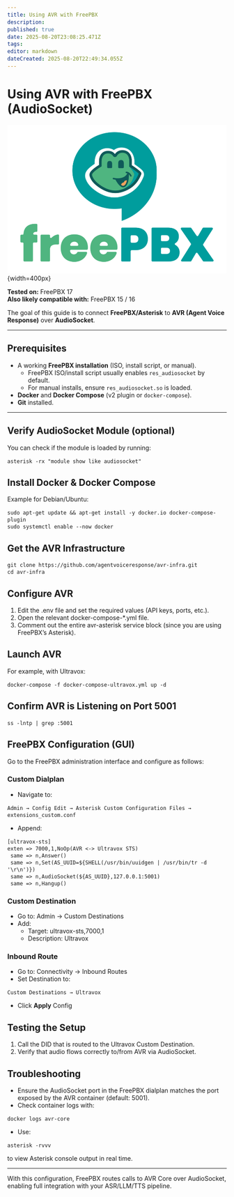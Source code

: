 ```yaml
---
title: Using AVR with FreePBX
description: 
published: true
date: 2025-08-20T23:08:25.471Z
tags: 
editor: markdown
dateCreated: 2025-08-20T22:49:34.055Z
---
```


# Using AVR with FreePBX (AudioSocket)

![FreePBX Screenshot](/images/freepbx.png){width=400px}

**Tested on:** FreePBX 17  
**Also likely compatible with:** FreePBX 15 / 16  

The goal of this guide is to connect **FreePBX/Asterisk** to **AVR (Agent Voice Response)** over **AudioSocket**.

---

## Prerequisites

- A working **FreePBX installation** (ISO, install script, or manual).
  - FreePBX ISO/install script usually enables `res_audiosocket` by default.
  - For manual installs, ensure `res_audiosocket.so` is loaded.
- **Docker** and **Docker Compose** (v2 plugin or `docker-compose`).
- **Git** installed.

---

## Verify AudioSocket Module (optional)

You can check if the module is loaded by running:

```console
asterisk -rx "module show like audiosocket"
```

## Install Docker & Docker Compose

Example for Debian/Ubuntu:

```console
sudo apt-get update && apt-get install -y docker.io docker-compose-plugin
sudo systemctl enable --now docker
```

## Get the AVR Infrastructure

```console
git clone https://github.com/agentvoiceresponse/avr-infra.git
cd avr-infra
```

## Configure AVR
1.	Edit the .env file and set the required values (API keys, ports, etc.).
2.	Open the relevant docker-compose-*.yml file.
3.	Comment out the entire avr-asterisk service block (since you are using FreePBX’s Asterisk).

## Launch AVR

For example, with Ultravox:

```console
docker-compose -f docker-compose-ultravox.yml up -d
```

## Confirm AVR is Listening on Port 5001

```console
ss -lntp | grep :5001
```

## FreePBX Configuration (GUI)

Go to the FreePBX administration interface and configure as follows:

### Custom Dialplan
- Navigate to:
```
Admin → Config Edit → Asterisk Custom Configuration Files → 
extensions_custom.conf

```

- Append:

```env
[ultravox-sts]
exten => 7000,1,NoOp(AVR <-> Ultravox STS)
 same => n,Answer()
 same => n,Set(AS_UUID=${SHELL(/usr/bin/uuidgen | /usr/bin/tr -d '\r\n')})
 same => n,AudioSocket(${AS_UUID},127.0.0.1:5001)
 same => n,Hangup()
```

### Custom Destination
- Go to: Admin → Custom Destinations
- Add:
	- Target: ultravox-sts,7000,1
	- Description: Ultravox

### Inbound Route
- Go to: Connectivity → Inbound Routes
- Set Destination to:
```
Custom Destinations → Ultravox
```
- Click **Apply** Config

## Testing the Setup
1.	Call the DID that is routed to the Ultravox Custom Destination.
2.	Verify that audio flows correctly to/from AVR via AudioSocket.

## Troubleshooting
- Ensure the AudioSocket port in the FreePBX dialplan matches the port exposed by the AVR container (default: 5001).
- Check container logs with:
```console
docker logs avr-core
```

- Use:
```console
asterisk -rvvv
```
to view Asterisk console output in real time.


---


With this configuration, FreePBX routes calls to AVR Core over AudioSocket, enabling full integration with your ASR/LLM/TTS pipeline.